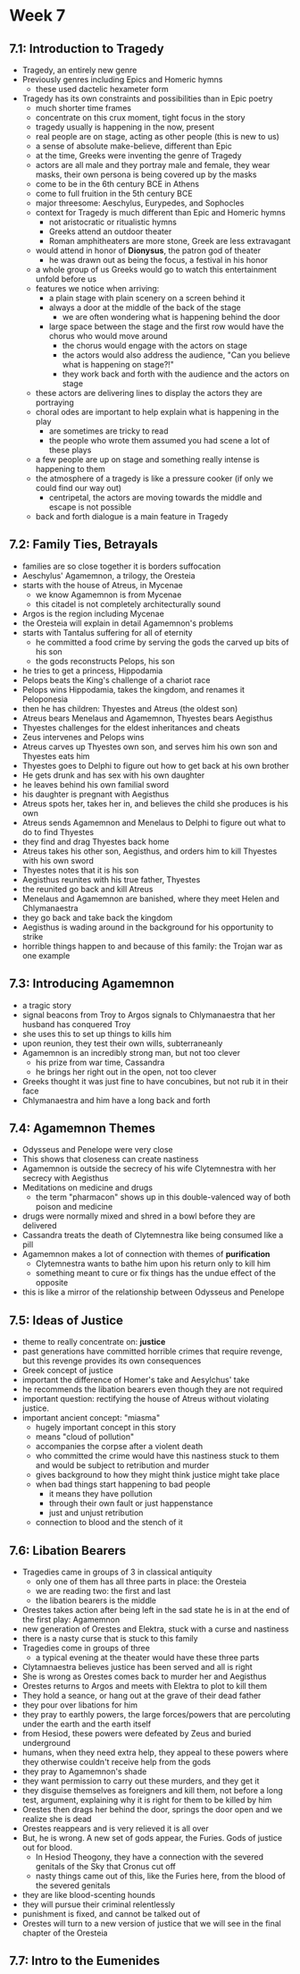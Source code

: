 # Week 7

## 7.1: Introduction to Tragedy

- Tragedy, an entirely new genre
- Previously genres including Epics and Homeric hymns
  - these used dactelic hexameter form
- Tragedy has its own constraints and possibilities than in Epic poetry
  - much shorter time frames
  - concentrate on this crux moment, tight focus in the story
  - tragedy usually is happening in the now, present
  - real people are on stage, acting as other people (this is new to us)
  - a sense of absolute make-believe, different than Epic
  - at the time, Greeks were inventing the genre of Tragedy
  - actors are all male and they portray male and female, they wear masks, their own persona is being covered up by the masks
  - come to be in the 6th century BCE in Athens
  - come to full fruition in the 5th century BCE
  - major threesome: Aeschylus, Eurypedes, and Sophocles
  - context for Tragedy is much different than Epic and Homeric hymns
    - not aristocratic or ritualistic hymns
    - Greeks attend an outdoor theater
    - Roman amphitheaters are more stone, Greek are less extravagant
  - would attend in honor of **Dionysus**, the patron god of theater
    - he was drawn out as being the focus, a festival in his honor
  - a whole group of us Greeks would go to watch this entertainment unfold before us
  - features we notice when arriving:
    - a plain stage with plain scenery on a screen behind it
    - always a door at the middle of the back of the stage
      - we are often wondering what is happening behind the door
    - large space between the stage and the first row would have the chorus who would move around
      - the chorus would engage with the actors on stage
      - the actors would also address the audience, "Can you believe what is happening on stage?!"
      - they work back and forth with the audience and the actors on stage
  - these actors are delivering lines to display the actors they are portraying
  - choral odes are important to help explain what is happening in the play
    - are sometimes are tricky to read
    - the people who wrote them assumed you had scene a lot of these plays
  - a few people are up on stage and something really intense is happening to them
  - the atmosphere of a tragedy is like a pressure cooker (if only we could find our way out)
    - centripetal, the actors are moving towards the middle and escape is not possible
  - back and forth dialogue is a main feature in Tragedy

## 7.2: Family Ties, Betrayals

- families are so close together it is borders suffocation
- Aeschylus' Agamemnon, a trilogy, the Oresteia
- starts with the house of Atreus, in Mycenae
  - we know Agamemnon is from Mycenae
  - this citadel is not completely architecturally sound
- Argos is the region including Mycenae
- the Oresteia will explain in detail Agamemnon's problems
- starts with Tantalus suffering for all of eternity
  - he committed a food crime by serving the gods the carved up bits of his son
  - the gods reconstructs Pelops, his son
- he tries to get a princess, Hippodamia
- Pelops beats the King's challenge of a chariot race
- Pelops wins Hippodamia, takes the kingdom, and renames it Peloponesia
- then he has children: Thyestes and Atreus (the oldest son)
- Atreus bears Menelaus and Agamemnon, Thyestes bears Aegisthus
- Thyestes challenges for the eldest inheritances and cheats
- Zeus intervenes and Pelops wins
- Atreus carves up Thyestes own son, and serves him his own son and Thyestes eats him
- Thyestes goes to Delphi to figure out how to get back at his own brother
- He gets drunk and has sex with his own daughter
- he leaves behind his own familial sword
- his daughter is pregnant with Aegisthus
- Atreus spots her, takes her in, and believes the child she produces is his own
- Atreus sends Agamemnon and Menelaus to Delphi to figure out what to do to find Thyestes
- they find and drag Thyestes back home
- Atreus takes his other son, Aegisthus, and orders him to kill Thyestes with his own sword
- Thyestes notes that it is his son
- Aegisthus reunites with his true father, Thyestes
- the reunited go back and kill Atreus
- Menelaus and Agamemnon are banished, where they meet Helen and Chlymanaestra
- they go back and take back the kingdom
- Aegisthus is wading around in the background for his opportunity to strike
- horrible things happen to and because of this family: the Trojan war as one example

## 7.3: Introducing Agamemnon

- a tragic story
- signal beacons from Troy to Argos signals to Chlymanaestra that her husband has conquered Troy
- she uses this to set up things to kills him
- upon reunion, they test their own wills, subterraneanly
- Agamemnon is an incredibly strong man, but not too clever
  - his prize from war time, Cassandra
  - he brings her right out in the open, not too clever
- Greeks thought it was just fine to have concubines, but not rub it in their face
- Chlymanaestra and him have a long back and forth

## 7.4: Agamemnon Themes

- Odysseus and Penelope were very close
- This shows that closeness can create nastiness
- Agamemnon is outside the secrecy of his wife Clytemnestra with her secrecy with Aegisthus
- Meditations on medicine and drugs
  - the term "pharmacon" shows up in this double-valenced way of both poison and medicine
- drugs were normally mixed and shred in a bowl before they are delivered
- Cassandra treats the death of Clytemnestra like being consumed like a pill
- Agamemnon makes a lot of connection with themes of **purification**
  - Clytemnestra wants to bathe him upon his return only to kill him
  - something meant to cure or fix things has the undue effect of the opposite
- this is like a mirror of the relationship between Odysseus and Penelope

## 7.5: Ideas of Justice

- theme to really concentrate on: **justice**
- past generations have committed horrible crimes that require revenge, but this revenge provides its own consequences
- Greek concept of justice
- important the difference of Homer's take and Aesylchus' take
- he recommends the libation bearers even though they are not required
- important question: rectifying the house of Atreus without violating justice.
- important ancient concept: "miasma"
  - hugely important concept in this story
  - means "cloud of pollution"
  - accompanies the corpse after a violent death
  - who committed the crime would have this nastiness stuck to them and would be subject to retribution and murder
  - gives background to how they might think justice might take place
  - when bad things start happening to bad people
    - it means they have pollution
    - through their own fault or just happenstance
    - just and unjust retribution
  - connection to blood and the stench of it

## 7.6: Libation Bearers

- Tragedies came in groups of 3 in classical antiquity
  - only one of them has all three parts in place: the Oresteia
  - we are reading two: the first and last
  - the libation bearers is the middle
- Orestes takes action after being left in the sad state he is in at the end of the first play: Agamemnon
- new generation of Orestes and Elektra, stuck with a curse and nastiness
- there is a nasty curse that is stuck to this family
- Tragedies come in groups of three
  - a typical evening at the theater would have these three parts
- Clytamnaestra believes justice has been served and all is right
- She is wrong as Orestes comes back to murder her and Aegisthus
- Orestes returns to Argos and meets with Elektra to plot to kill them
- They hold a seance, or hang out at the grave of their dead father
- they pour over libations for him
- they pray to earthly powers, the large forces/powers that are percoluting under the earth and the earth itself
- from Hesiod, these powers were defeated by Zeus and buried underground
- humans, when they need extra help, they appeal to these powers where they otherwise couldn't receive help from the gods
- they pray to Agamemnon's shade
- they want permission to carry out these murders, and they get it
- they disguise themselves as foreigners and kill them, not before a long test, argument, explaining why it is right for them to be killed by him
- Orestes then drags her behind the door, springs the door open and we realize she is dead
- Orestes reappears and is very relieved it is all over
- But, he is wrong. A new set of gods appear, the Furies. Gods of justice out for blood.
  - In Hesiod Theogony, they have a connection with the severed genitals of the Sky that Cronus cut off
  - nasty things came out of this, like the Furies here, from the blood of the severed genitals
- they are like blood-scenting hounds
- they will pursue their criminal relentlessly
- punishment is fixed, and cannot be talked out of
- Orestes will turn to a new version of justice that we will see in the final chapter of the Oresteia

## 7.7: Intro to the Eumenides




